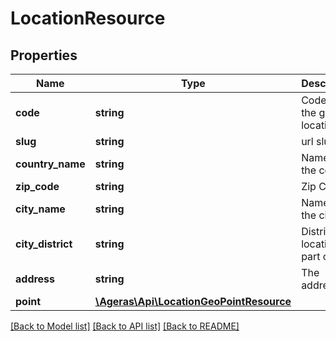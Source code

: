 # LocationResource

## Properties
Name | Type | Description | Notes
------------ | ------------- | ------------- | -------------
**code** | **string** | Code for the given location. | [optional] 
**slug** | **string** | url slug | [optional] 
**country_name** | **string** | Name of the country | [optional] 
**zip_code** | **string** | Zip Code. | [optional] 
**city_name** | **string** | Name of the city. | [optional] 
**city_district** | **string** | District the location is part of | [optional] 
**address** | **string** | The address. | [optional] 
**point** | [**\Ageras\Api\LocationGeoPointResource**](LocationGeoPointResource.md) |  | [optional] 

[[Back to Model list]](../README.md#documentation-for-models) [[Back to API list]](../README.md#documentation-for-api-endpoints) [[Back to README]](../README.md)


